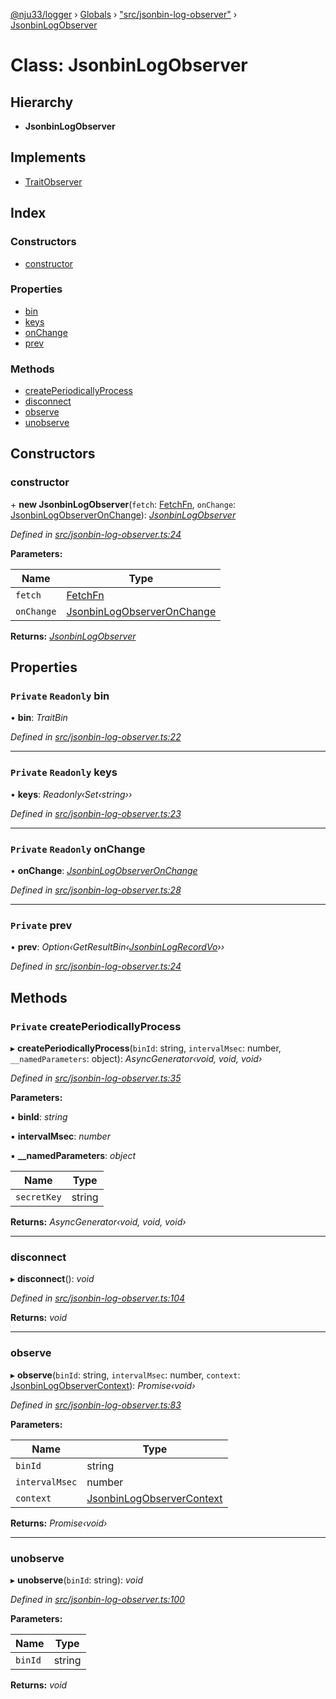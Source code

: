 [@nju33/logger](../README.md) › [Globals](../globals.md) › ["src/jsonbin-log-observer"](../modules/_src_jsonbin_log_observer_.md) › [JsonbinLogObserver](_src_jsonbin_log_observer_.jsonbinlogobserver.md)

# Class: JsonbinLogObserver

## Hierarchy

* **JsonbinLogObserver**

## Implements

* [TraitObserver](../interfaces/_src_observer_.traitobserver.md)

## Index

### Constructors

* [constructor](_src_jsonbin_log_observer_.jsonbinlogobserver.md#constructor)

### Properties

* [bin](_src_jsonbin_log_observer_.jsonbinlogobserver.md#private-readonly-bin)
* [keys](_src_jsonbin_log_observer_.jsonbinlogobserver.md#private-readonly-keys)
* [onChange](_src_jsonbin_log_observer_.jsonbinlogobserver.md#private-readonly-onchange)
* [prev](_src_jsonbin_log_observer_.jsonbinlogobserver.md#private-prev)

### Methods

* [createPeriodicallyProcess](_src_jsonbin_log_observer_.jsonbinlogobserver.md#private-createperiodicallyprocess)
* [disconnect](_src_jsonbin_log_observer_.jsonbinlogobserver.md#disconnect)
* [observe](_src_jsonbin_log_observer_.jsonbinlogobserver.md#observe)
* [unobserve](_src_jsonbin_log_observer_.jsonbinlogobserver.md#unobserve)

## Constructors

###  constructor

\+ **new JsonbinLogObserver**(`fetch`: [FetchFn](../modules/_src_logger_.md#fetchfn), `onChange`: [JsonbinLogObserverOnChange](../modules/_src_jsonbin_log_observer_.md#jsonbinlogobserveronchange)): *[JsonbinLogObserver](_src_jsonbin_log_observer_.jsonbinlogobserver.md)*

*Defined in [src/jsonbin-log-observer.ts:24](https://github.com/nju33/logger/blob/1e8320c/src/jsonbin-log-observer.ts#L24)*

**Parameters:**

Name | Type |
------ | ------ |
`fetch` | [FetchFn](../modules/_src_logger_.md#fetchfn) |
`onChange` | [JsonbinLogObserverOnChange](../modules/_src_jsonbin_log_observer_.md#jsonbinlogobserveronchange) |

**Returns:** *[JsonbinLogObserver](_src_jsonbin_log_observer_.jsonbinlogobserver.md)*

## Properties

### `Private` `Readonly` bin

• **bin**: *TraitBin*

*Defined in [src/jsonbin-log-observer.ts:22](https://github.com/nju33/logger/blob/1e8320c/src/jsonbin-log-observer.ts#L22)*

___

### `Private` `Readonly` keys

• **keys**: *Readonly‹Set‹string››*

*Defined in [src/jsonbin-log-observer.ts:23](https://github.com/nju33/logger/blob/1e8320c/src/jsonbin-log-observer.ts#L23)*

___

### `Private` `Readonly` onChange

• **onChange**: *[JsonbinLogObserverOnChange](../modules/_src_jsonbin_log_observer_.md#jsonbinlogobserveronchange)*

*Defined in [src/jsonbin-log-observer.ts:28](https://github.com/nju33/logger/blob/1e8320c/src/jsonbin-log-observer.ts#L28)*

___

### `Private` prev

• **prev**: *Option‹GetResultBin‹[JsonbinLogRecordVo](../interfaces/_src_jsonbin_logger_.jsonbinlogrecordvo.md)››*

*Defined in [src/jsonbin-log-observer.ts:24](https://github.com/nju33/logger/blob/1e8320c/src/jsonbin-log-observer.ts#L24)*

## Methods

### `Private` createPeriodicallyProcess

▸ **createPeriodicallyProcess**(`binId`: string, `intervalMsec`: number, `__namedParameters`: object): *AsyncGenerator‹void, void, void›*

*Defined in [src/jsonbin-log-observer.ts:35](https://github.com/nju33/logger/blob/1e8320c/src/jsonbin-log-observer.ts#L35)*

**Parameters:**

▪ **binId**: *string*

▪ **intervalMsec**: *number*

▪ **__namedParameters**: *object*

Name | Type |
------ | ------ |
`secretKey` | string |

**Returns:** *AsyncGenerator‹void, void, void›*

___

###  disconnect

▸ **disconnect**(): *void*

*Defined in [src/jsonbin-log-observer.ts:104](https://github.com/nju33/logger/blob/1e8320c/src/jsonbin-log-observer.ts#L104)*

**Returns:** *void*

___

###  observe

▸ **observe**(`binId`: string, `intervalMsec`: number, `context`: [JsonbinLogObserverContext](../interfaces/_src_jsonbin_log_observer_.jsonbinlogobservercontext.md)): *Promise‹void›*

*Defined in [src/jsonbin-log-observer.ts:83](https://github.com/nju33/logger/blob/1e8320c/src/jsonbin-log-observer.ts#L83)*

**Parameters:**

Name | Type |
------ | ------ |
`binId` | string |
`intervalMsec` | number |
`context` | [JsonbinLogObserverContext](../interfaces/_src_jsonbin_log_observer_.jsonbinlogobservercontext.md) |

**Returns:** *Promise‹void›*

___

###  unobserve

▸ **unobserve**(`binId`: string): *void*

*Defined in [src/jsonbin-log-observer.ts:100](https://github.com/nju33/logger/blob/1e8320c/src/jsonbin-log-observer.ts#L100)*

**Parameters:**

Name | Type |
------ | ------ |
`binId` | string |

**Returns:** *void*
